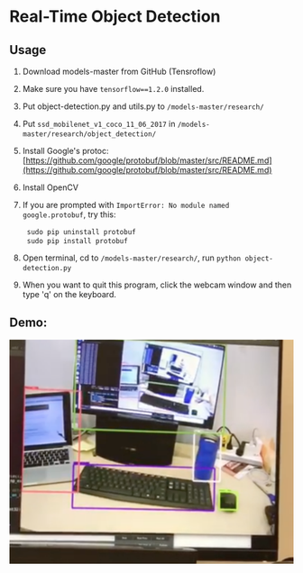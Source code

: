 # Real-Time Object Detection

## Usage 
1. Download models-master from GitHub (Tensroflow)
2. Make sure you have `tensorflow==1.2.0` installed. 
2. Put object-detection.py and utils.py to `/models-master/research/
`
3. Put `ssd_mobilenet_v1_coco_11_06_2017` in `/models-master/research/object_detection/`
4. Install Google's protoc: 
	[https://github.com/google/protobuf/blob/master/src/README.md](https://github.com/google/protobuf/blob/master/src/README.md)
5. Install OpenCV 
6. If you are prompted with `ImportError: No module named google.protobuf`, try this: 

		sudo pip uninstall protobuf
		sudo pip install protobuf
	
6. Open terminal, cd to `/models-master/research/`, run `python object-detection.py `
6. When you want to quit this program, click the webcam window and then type 'q' on the keyboard. 

## Demo:
![](1.png)